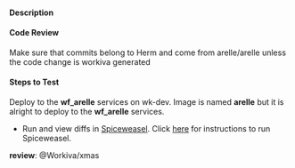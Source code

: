 #### Description

#### Code Review
Make sure that commits belong to Herm and come from arelle/arelle unless the code change is workiva generated

#### Steps to Test
Deploy to the **wf_arelle** services on wk-dev. Image is named **arelle** but it is alright to deploy to the **wf_arelle** services.

- Run and view diffs in [Spiceweasel](https://w-elzar.appspot.com/). Click [here](https://github.com/Workiva/w-elzar/blob/master/README.rst#running-spiceweasel) for instructions to run Spiceweasel.

**review**:
@Workiva/xmas
